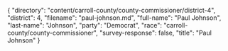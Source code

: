 {
  "directory": "content/carroll-county/county-commissioner/district-4",
  "district": 4,
  "filename": "paul-johnson.md",
  "full-name": "Paul Johnson",
  "last-name": "Johnson",
  "party": "Democrat",
  "race": "carroll-county/county-commissioner",
  "survey-response": false,
  "title": "Paul Johnson"
}
